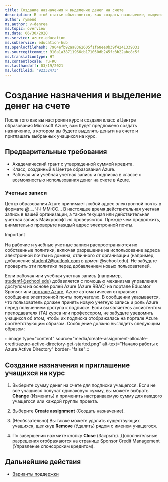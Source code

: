 ```yaml
---
title: Создание назначения и выделение денег на счете
description: В этой статье объясняется, как создать назначение, выделить деньги на счете и пригласить учащихся на курс в Центр образования Azure.
author: rymend
ms.author: v-denrea
ms.topic: overview
ms.date: 06/30/2020
ms.service: azure-education
ms.subservice: education-hub
ms.openlocfilehash: 7904efb92aa8362605f1f68ee0b39f4241339031
ms.sourcegitcommit: 910a1a38711966cb171050db245fc3b22abc8c5f
ms.translationtype: HT
ms.contentlocale: ru-RU
ms.lasthandoff: 03/19/2021
ms.locfileid: "92332473"
---
```

# <a name="create-an-assignment-and-allocate-credit"></a>Создание назначения и выделение денег на счете

После того как вы настроили курс и создали класс в Центре образования Microsoft Azure, вам будет предложено создать назначение, в котором вы будете выделять деньги на счете и приглашать выбранных учащихся на курс.

## <a name="prerequisites"></a>Предварительные требования

- Академический грант с утвержденной суммой кредита.
- Класс, созданный в Центре образования Azure.
- Рабочая или учебная учетная запись и подписка в классе с возможностью использования денег на счете в Azure.

### <a name="accounts"></a>Учетные записи

Центр образования Azure принимает любой адрес электронной почты в формате _____@___.___. ЧЧ:ММ:СС... В настоящее время действительная учетная запись в вашей организации, а также текущая или действительная учетная запись Майкрософт *не* проверяются. Прежде чем продолжить, внимательно проверьте каждый адрес электронной почты.

> [!IMPORTANT]
> На рабочие и учебные учетные записи распространяются их собственные политики, включая разрешение на использование адреса электронной почты из домена, отличного от организации (например, добавление student2@outlook.com в домен @school.edu). Не забудьте проверить эти политики перед добавлением новых пользователей.

Если рабочая или учебная учетная запись (например, student1@school.edu) добавляется с помощью механизма управления доступом на основе ролей Azure (Azure RBAC) на портале Educator Sponsor или [портале Azure](https://portal.azure.com), Azure автоматически отправляет сообщение электронной почты получателю. В сообщении указывается, что пользователь должен принять новую учетную запись и роль Azure перед получением доступа к подписке. Если вы являетесь ассистентом преподавателя (TA) курса или профессором, не забудьте уведомить учащихся об этом, чтобы их подписка отображалась на портале Azure соответствующим образом. Сообщение должно выглядеть следующим образом:

:::image type="content" source="media/create-assignment-allocate-credit/azure-active-directory-get-started.png" alt-text="Начало работы с Azure Active Directory" border="false":::

## <a name="create-an-assignment-and-invite-students-to-the-course"></a>Создание назначения и приглашение учащихся на курс

1. Выберите сумму денег на счете для подписки учащегося. Если не все учащиеся получат одинаковую сумму, вы можете выбрать **Change** (Изменить) и применить настраиваемую сумму для каждого учащегося или каждой группы проекта.

1. Выберите **Create assignment** (Создать назначение).
1. (Необязательно) Вы также можете удалить существующих учащихся, щелкнув **Remove** (Удалить) рядом с именем учащегося.
1. По завершении нажмите кнопку **Close** (Закрыть). Дополнительные разрешения отображаются на странице Sponsor Credit Management (Управление спонсорским кредитом).

## <a name="next-steps"></a>Дальнейшие действия

- [Варианты поддержки](educator-service-desk.md)
